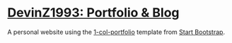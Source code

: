 # [DevinZ1993: Portfolio & Blog](https://devinz1993.github.io)

A personal website
using the [1-col-portfolio](http://startbootstrap.com/template-overviews/1-col-portfolio/) template
from [Start Bootstrap](http://startbootstrap.com/).

